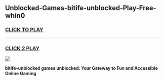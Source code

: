 
## Unblocked-Games-bitife-unblocked-Play-Free-whin0
<h3>
<a href="https://premium76.site?title=bitife-unblocked&ref=20M">CLICK TO PLAY</a></h3>
<hr>

<h3>
<a href="https://premium76.site?title=bitife-unblocked&ref=20M">CLICK 2 PLAY</a>
  
</h3>

<a href="https://premium76.site?title=bitife-unblocked&ref=19M"><img src="https://clearcache.store/games.png"></a>


**bitife-unblocked games unblocked: Your Gateway to Fun and Accessible Online Gaming**
